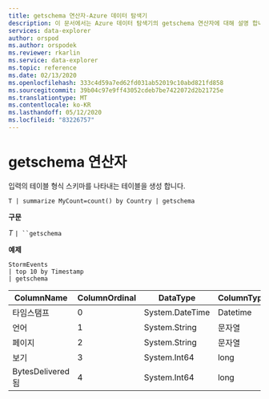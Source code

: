 ```yaml
---
title: getschema 연산자-Azure 데이터 탐색기
description: 이 문서에서는 Azure 데이터 탐색기의 getschema 연산자에 대해 설명 합니다.
services: data-explorer
author: orspod
ms.author: orspodek
ms.reviewer: rkarlin
ms.service: data-explorer
ms.topic: reference
ms.date: 02/13/2020
ms.openlocfilehash: 333c4d59a7ed62fd031ab52019c10abd821fd858
ms.sourcegitcommit: 39b04c97e9ff43052cdeb7be7422072d2b21725e
ms.translationtype: MT
ms.contentlocale: ko-KR
ms.lasthandoff: 05/12/2020
ms.locfileid: "83226757"
---
```

# <a name="getschema-operator"></a>getschema 연산자 

입력의 테이블 형식 스키마를 나타내는 테이블을 생성 합니다.

```kusto
T | summarize MyCount=count() by Country | getschema 
```

**구문**

*T* `| ``getschema`

**예제**

<!-- csl: https://help.kusto.windows.net:443/Samples -->
```kusto
StormEvents
| top 10 by Timestamp
| getschema
```

|ColumnName|ColumnOrdinal|DataType|ColumnType|
|---|---|---|---|
|타임스탬프|0|System.DateTime|Datetime|
|언어|1|System.String|문자열|
|페이지|2|System.String|문자열|
|보기|3|System.Int64|long
|BytesDelivered 됨|4|System.Int64|long
